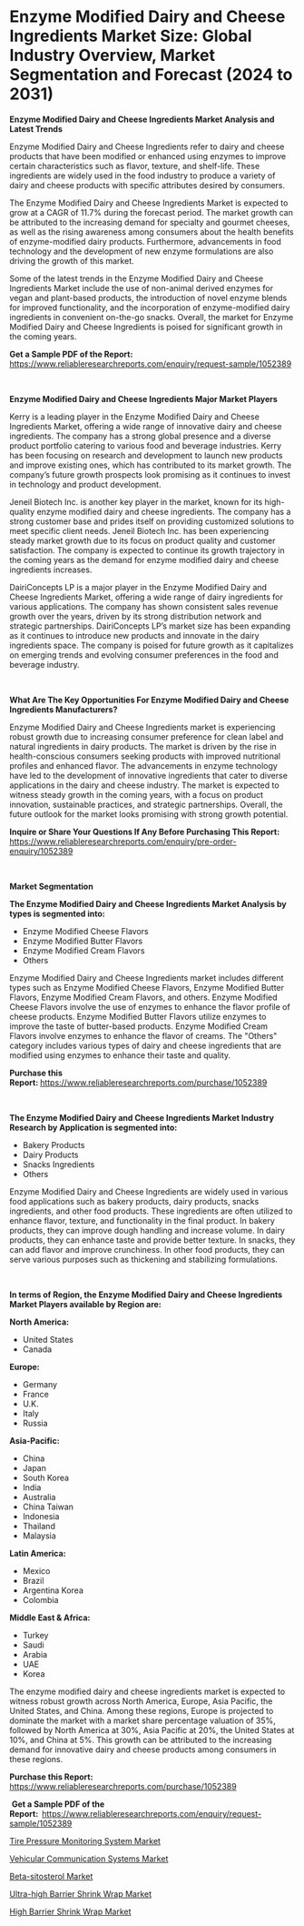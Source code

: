 <p><h1>Enzyme Modified Dairy and Cheese Ingredients Market Size: Global Industry Overview, Market Segmentation and Forecast (2024 to 2031)</h1></p><p><strong>Enzyme Modified Dairy and Cheese Ingredients Market Analysis and Latest Trends</strong></p>
<p><p>Enzyme Modified Dairy and Cheese Ingredients refer to dairy and cheese products that have been modified or enhanced using enzymes to improve certain characteristics such as flavor, texture, and shelf-life. These ingredients are widely used in the food industry to produce a variety of dairy and cheese products with specific attributes desired by consumers.</p><p>The Enzyme Modified Dairy and Cheese Ingredients Market is expected to grow at a CAGR of 11.7% during the forecast period. The market growth can be attributed to the increasing demand for specialty and gourmet cheeses, as well as the rising awareness among consumers about the health benefits of enzyme-modified dairy products. Furthermore, advancements in food technology and the development of new enzyme formulations are also driving the growth of this market.</p><p>Some of the latest trends in the Enzyme Modified Dairy and Cheese Ingredients Market include the use of non-animal derived enzymes for vegan and plant-based products, the introduction of novel enzyme blends for improved functionality, and the incorporation of enzyme-modified dairy ingredients in convenient on-the-go snacks. Overall, the market for Enzyme Modified Dairy and Cheese Ingredients is poised for significant growth in the coming years.</p></p>
<p><strong>Get a Sample PDF of the Report:&nbsp;</strong> <a href="https://www.reliableresearchreports.com/enquiry/request-sample/1052389">https://www.reliableresearchreports.com/enquiry/request-sample/1052389</a></p>
<p>&nbsp;</p>
<p><strong>Enzyme Modified Dairy and Cheese Ingredients Major Market Players</strong></p>
<p><p>Kerry is a leading player in the Enzyme Modified Dairy and Cheese Ingredients Market, offering a wide range of innovative dairy and cheese ingredients. The company has a strong global presence and a diverse product portfolio catering to various food and beverage industries. Kerry has been focusing on research and development to launch new products and improve existing ones, which has contributed to its market growth. The company’s future growth prospects look promising as it continues to invest in technology and product development.</p><p>Jeneil Biotech Inc. is another key player in the market, known for its high-quality enzyme modified dairy and cheese ingredients. The company has a strong customer base and prides itself on providing customized solutions to meet specific client needs. Jeneil Biotech Inc. has been experiencing steady market growth due to its focus on product quality and customer satisfaction. The company is expected to continue its growth trajectory in the coming years as the demand for enzyme modified dairy and cheese ingredients increases.</p><p>DairiConcepts LP is a major player in the Enzyme Modified Dairy and Cheese Ingredients Market, offering a wide range of dairy ingredients for various applications. The company has shown consistent sales revenue growth over the years, driven by its strong distribution network and strategic partnerships. DairiConcepts LP’s market size has been expanding as it continues to introduce new products and innovate in the dairy ingredients space. The company is poised for future growth as it capitalizes on emerging trends and evolving consumer preferences in the food and beverage industry.</p></p>
<p>&nbsp;</p>
<p><strong>What Are The Key Opportunities For Enzyme Modified Dairy and Cheese Ingredients Manufacturers?</strong></p>
<p><p>Enzyme Modified Dairy and Cheese Ingredients market is experiencing robust growth due to increasing consumer preference for clean label and natural ingredients in dairy products. The market is driven by the rise in health-conscious consumers seeking products with improved nutritional profiles and enhanced flavor. The advancements in enzyme technology have led to the development of innovative ingredients that cater to diverse applications in the dairy and cheese industry. The market is expected to witness steady growth in the coming years, with a focus on product innovation, sustainable practices, and strategic partnerships. Overall, the future outlook for the market looks promising with strong growth potential.</p></p>
<p><strong>Inquire or Share Your Questions If Any Before Purchasing This Report:</strong> <a href="https://www.reliableresearchreports.com/enquiry/pre-order-enquiry/1052389">https://www.reliableresearchreports.com/enquiry/pre-order-enquiry/1052389</a></p>
<p>&nbsp;</p>
<p><strong>Market Segmentation</strong></p>
<p><strong>The Enzyme Modified Dairy and Cheese Ingredients Market Analysis by types is segmented into:</strong></p>
<p><ul><li>Enzyme Modified Cheese Flavors</li><li>Enzyme Modified Butter Flavors</li><li>Enzyme Modified Cream Flavors</li><li>Others</li></ul></p>
<p><p>Enzyme Modified Dairy and Cheese Ingredients market includes different types such as Enzyme Modified Cheese Flavors, Enzyme Modified Butter Flavors, Enzyme Modified Cream Flavors, and others. Enzyme Modified Cheese Flavors involve the use of enzymes to enhance the flavor profile of cheese products. Enzyme Modified Butter Flavors utilize enzymes to improve the taste of butter-based products. Enzyme Modified Cream Flavors involve enzymes to enhance the flavor of creams. The "Others" category includes various types of dairy and cheese ingredients that are modified using enzymes to enhance their taste and quality.</p></p>
<p><strong>Purchase this Report:&nbsp;</strong><a href="https://www.reliableresearchreports.com/purchase/1052389">https://www.reliableresearchreports.com/purchase/1052389</a></p>
<p>&nbsp;</p>
<p><strong>The Enzyme Modified Dairy and Cheese Ingredients Market Industry Research by Application is segmented into:</strong></p>
<p><ul><li>Bakery Products</li><li>Dairy Products</li><li>Snacks Ingredients</li><li>Others</li></ul></p>
<p><p>Enzyme Modified Dairy and Cheese Ingredients are widely used in various food applications such as bakery products, dairy products, snacks ingredients, and other food products. These ingredients are often utilized to enhance flavor, texture, and functionality in the final product. In bakery products, they can improve dough handling and increase volume. In dairy products, they can enhance taste and provide better texture. In snacks, they can add flavor and improve crunchiness. In other food products, they can serve various purposes such as thickening and stabilizing formulations.</p></p>
<p>&nbsp;</p>
<p><strong>In terms of Region, the Enzyme Modified Dairy and Cheese Ingredients Market Players available by Region are:</strong></p>
<p>
    <p> <strong> North America: </strong>
        <ul>
            <li>United States</li>
            <li>Canada</li>
        </ul>
        </p> 
    <p> <strong> Europe: </strong>
        <ul>
            <li>Germany</li>
            <li>France</li>
            <li>U.K.</li>
            <li>Italy</li>
            <li>Russia</li>
        </ul>
        </p> 
    <p> <strong> Asia-Pacific: </strong>
        <ul>
            <li>China</li>
            <li>Japan</li>
            <li>South Korea</li>
            <li>India</li>
            <li>Australia</li>
            <li>China Taiwan</li>
            <li>Indonesia</li>
            <li>Thailand</li>
            <li>Malaysia</li>
        </ul>
        </p> 
    <p> <strong> Latin America: </strong>
        <ul>
            <li>Mexico</li>
            <li>Brazil</li>
            <li>Argentina Korea</li>
            <li>Colombia</li>
        </ul>
        </p> 
    <p> <strong> Middle East & Africa: </strong>
        <ul>
            <li>Turkey</li>
            <li>Saudi</li>
            <li>Arabia</li>
            <li>UAE</li>
            <li>Korea</li>
        </ul>
    </p>
    </p>
<p><p>The enzyme modified dairy and cheese ingredients market is expected to witness robust growth across North America, Europe, Asia Pacific, the United States, and China. Among these regions, Europe is projected to dominate the market with a market share percentage valuation of 35%, followed by North America at 30%, Asia Pacific at 20%, the United States at 10%, and China at 5%. This growth can be attributed to the increasing demand for innovative dairy and cheese products among consumers in these regions.</p></p>
<p><strong>Purchase this Report: </strong><a href="https://www.reliableresearchreports.com/purchase/1052389">https://www.reliableresearchreports.com/purchase/1052389</a></p>
<p>&nbsp;<strong>Get a Sample PDF of the Report:&nbsp;&nbsp;</strong><a href="https://www.reliableresearchreports.com/enquiry/request-sample/1052389">https://www.reliableresearchreports.com/enquiry/request-sample/1052389</a></p>
<p><strong></strong></p>
<p><p><a href="https://view.publitas.com/reportprime-1/tire-pressure-monitoring-system-market-research-report-forecasted-for-period-from-2024-2031-by-market-type-market-application-and-region/">Tire Pressure Monitoring System Market</a></p><p><a href="https://view.publitas.com/reportprime-1/vehicular-communication-systems-market-size-share-trends-analysis-report-by-application-regional-outlook-competitive-strategies-and-segment-forecasts-2024-2031/">Vehicular Communication Systems Market</a></p><p><a href="https://shimmer-gardenia-37a.notion.site/Decoding-the-Beta-sitosterol-Market-A-Deep-Dive-into-the-Latest-Market-Trends-Market-Segmentation--28ba1ef46cea4af18ad9ec55014f3d99">Beta-sitosterol Market</a></p><p><a href="https://meowing-lemming-dd3.notion.site/Global-Ultra-high-Barrier-Shrink-Wrap-Market-Size-and-Market-Trends-Insights-and-Projections-from-2-41c9975abe0e470ebb792524c0bd9309">Ultra-high Barrier Shrink Wrap Market</a></p><p><a href="https://cute-banjo-8ca.notion.site/Global-High-Barrier-Shrink-Wrap-Market-by-Types-Applications-and-Major-Players-with-Regional-Grow-7064dae7cec84c8a89a675c1c61b4480">High Barrier Shrink Wrap Market</a></p></p>